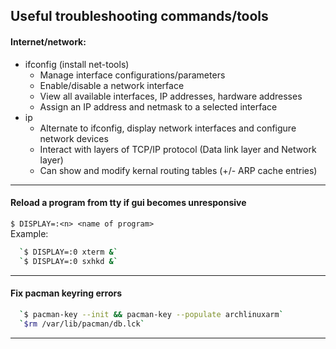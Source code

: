 ## Useful troubleshooting commands/tools
#### Internet/network:  
- ifconfig (install net-tools)  
  - Manage interface configurations/parameters  
  - Enable/disable a network interface  
  - View all available interfaces, IP addresses, hardware addresses  
  - Assign an IP address and netmask to a selected interface  
- ip  
  - Alternate to ifconfig, display network interfaces and configure network devices  
  - Interact with layers of TCP/IP protocol (Data link layer and Network layer)  
  - Can show and modify kernal routing tables (+/- ARP cache entries)  
- - -
#### Reload a program from tty if gui becomes unresponsive 
  `$ DISPLAY=:<n> <name of program>`  
  Example:  
``` bash
  `$ DISPLAY=:0 xterm &`  
  `$ DISPLAY=:0 sxhkd &`  
```
- - -
#### Fix pacman keyring errors 
``` bash
  `$ pacman-key --init && pacman-key --populate archlinuxarm`  
  `$rm /var/lib/pacman/db.lck`  
```
- - -
